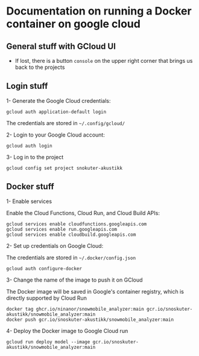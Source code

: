 # Documentation on running a Docker container on google cloud

## General stuff with GCloud UI

- If lost, there is a button `console` on the upper right corner that brings us back to the projects


## Login stuff

1- Generate the Google Cloud credentials:

```
gcloud auth application-default login
```

The credentials are stored in `~/.config/gcloud/`

2- Login to your Google Cloud account:

```
gcloud auth login
```

3- Log in to the project

```
gcloud config set project snokuter-akustikk
```

## Docker stuff

1- Enable services

Enable the Cloud Functions, Cloud Run, and Cloud Build APIs:

```
gcloud services enable cloudfunctions.googleapis.com
gcloud services enable run.googleapis.com
gcloud services enable cloudbuild.googleapis.com
```

2- Set up credentials on Google Cloud:

The credentials are stored in `~/.docker/config.json`

```
gcloud auth configure-docker
```

3- Change the name of the image to push it on GCloud

The Docker image will be saved in Google's container registry, which is directly supported by Cloud Run

```
docker tag ghcr.io/ninanor/snowmobile_analyzer:main gcr.io/snoskuter-akustikk/snowmobile_analyzer:main
docker push gcr.io/snoskuter-akustikk/snowmobile_analyzer:main

```

4- Deploy the Docker image to Google Cloud run

```
gcloud run deploy model --image gcr.io/snoskuter-akustikk/snowmobile_analyzer:main
```
